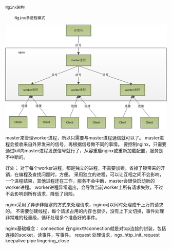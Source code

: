 
```
Nginx架构

    Nginx多进程模式
```
![Image Text](https://github.com/guopingping/Nginx/blob/master/image/chapter.PNG)

master来管理worker进程，所以只需要与master进程通信就可以了。
master进程会接收来自外界发来的信号，再根据信号做不同的事情。
要控制nginx，只需要通过kill向master进程发送信号就行了，从容重启nginx或重新加载配置，服务是不中断的。


好处：
    对于每个worker进程，都是独立的进程，不需要加锁，省掉了锁带来的开销，在编程及查找问题时，方便。
    采用独立的进程，可以让互相之间不会影响，一个进程结束，其他进程还在工作，服务不会中断，master会很快启动新的worker进程。
    worker进程异常退出，会导致当前worker上所有请求失败，不过不会影响到所有请求，降低了风险。

nginx采用了异步非阻塞的方式来处理请求，nginx可以同时处理成千上万的请求的。
不需要创建线程，每个请求占用的内存也很少，没有上下文切换，事件处理非常难的轻量级，循环处理多个准备好的事件。

nginx基础概念：
    connection
        在nginx中connection就是对tcp连接的封装，包括连接的socket，读事件，写事件。
    request
        处理请求，ngx_http_init_request
    keepalive
    pipe
    lingering_close
            


```

```

